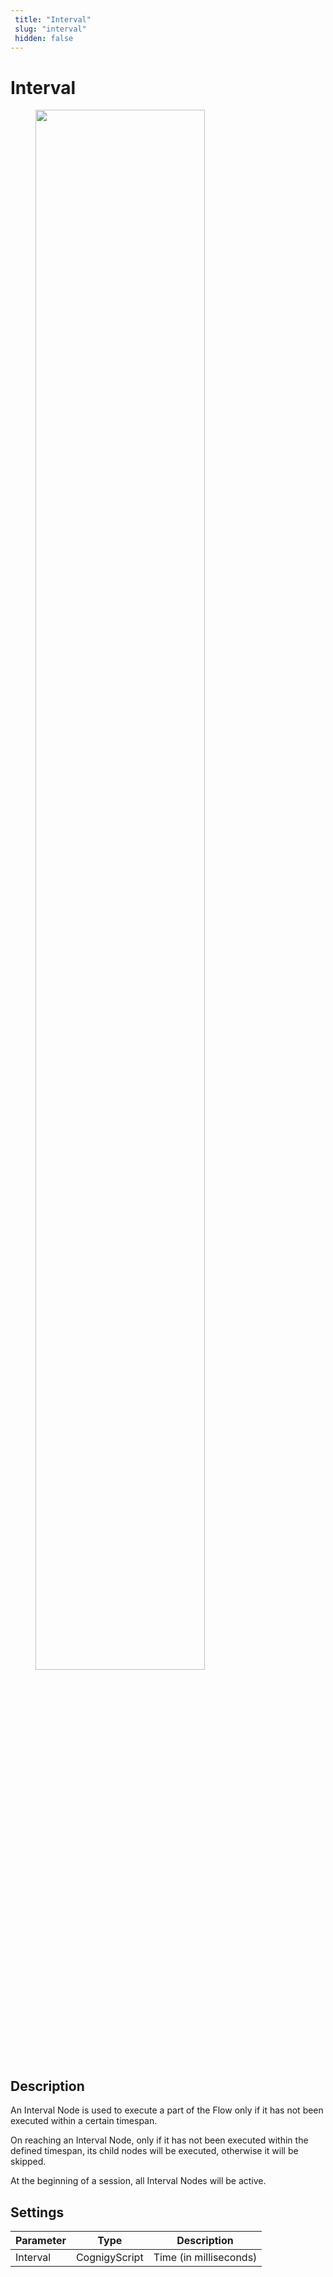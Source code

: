 ```yaml
---
 title: "Interval" 
 slug: "interval" 
 hidden: false 
---
```

# Interval

<figure>
  <img class="image-center" src="{{config.site_url}}ai/nodes/images/logic/interval.png" width="80%" />
</figure>

## Description
<div class="divider"></div>

An Interval Node is used to execute a part of the Flow only if it has not been executed within a certain timespan.

On reaching an Interval Node, only if it has not been executed within the defined timespan, its child nodes will be executed, otherwise it will be skipped.

At the beginning of a session, all Interval Nodes will be active.

## Settings

| Parameter | Type          | Description            |
|-----------|---------------|------------------------|
| Interval  | CognigyScript | Time (in milliseconds) |
